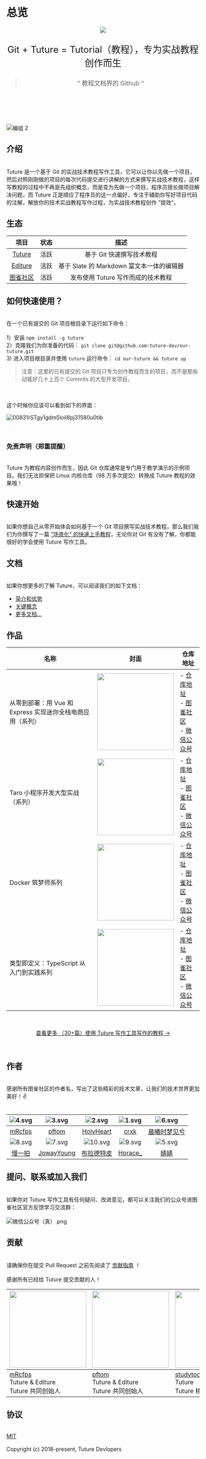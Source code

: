 # 总览

<p align="center"><img src="https://user-gold-cdn.xitu.io/2020/4/8/171577bb979987bd?w=330&h=400&f=svg&s=3342"/></p>

<p align="center" style="font-size: 24px;">Git + Tuture = Tutorial（教程），专为实战教程创作而生</p>

> <p align="center" style="font-size: 16px;">”       教程文档界的 Github     “</p>

<br />

<br /><br />

![编组 2](https://tva1.sinaimg.cn/large/00831rSTgy1gdm6uwl8cij31qt0u0try.jpg)

<a name="9hhWt"></a>

## 介绍

<br />Tuture 是一个基于 Git 的实战技术教程写作工具，它可以让你以先做一个项目，然后对照刚刚做的项目的每次代码提交进行讲解的方式来撰写实战技术教程，这样写教程的过程中不再是先组织概念，而是变为先做一个项目，程序员擅长做项目解决问题，而 Tuture 正是顺应了程序员的这一点偏好，专注于辅助你写好项目代码的注解，解放你的技术实战教程写作过程，为实战技术教程创作 ”提效“。<br />

<a name="cBPxr"></a>

## 生态

|                     **项目**                     | **状态** |                 **描述**                  |
| :----------------------------------------------: | :------: | :---------------------------------------: |
|  [Tuture](https://github.com/tuture-dev/tuture)  |   活跃   |         基于 Git 快速撰写技术教程         |
| [Editure](https://github.com/tuture-dev/editure) |   活跃   | 基于 Slate 的 Markdown 富文本一体的编辑器 |
|  [图雀社区](https://github.com/tuture-dev/hub)   |   活跃   |    发布使用 Tuture 写作而成的技术教程     |

<a name="PUOxn"></a>

## 如何快速使用？

<br />在一个已有提交的 Git 项目根目录下运行如下命令：<br />
<br />1）安装 `npm install -g tuture`<br />2）克隆我们为你准备的代码： `git clone git@github.com:tuture-dev/our-tuture.git` <br />3) 进入项目根目录并使用 `tuture` 运行命令： `cd our-tuture && tuture up` <br />

> 注意：这里的已有提交的 Git 项目只专为创作教程而生的项目，而不是那些动辄好几十上百个 Commits 的大型开发项目。

<br />
<br />这个时候你应该可以看到如下的界面：<br />

![00831rSTgy1gdm5loil8pj31580u0tib](https://tva1.sinaimg.cn/large/00831rSTgy1gdm6wsd2hfj31580u0tc1.jpg)

<br />

<a name="DXOfd"></a>

### 免责声明（郑重提醒）

<br />Tuture 为教程内容创作而生，因此 Git 仓库通常是专门用于教学演示的示例项目。我们无法担保把 Linux 内核仓库（98 万多次提交）转换成 Tuture 教程的效果哦！<br />

<a name="vRHOy"></a>

## 快速开始

<br />如果你想自己从零开始体会如何基于一个 Git 项目撰写实战技术教程，那么我们我们为你撰写了一篇 [”场景化“ 的快速上手教程](https://www.yuque.com/tuture/product-manuals)，无论你对 Git 有没有了解，你都能很好的学会使用 Tuture 写作工具。<br />

<a name="XFpXt"></a>

## 文档

<br />如果你想更多的了解 Tuture，可以阅读我们的如下文档：<br />

- [简介和优势](https://www.yuque.com/tuture/product-manuals/overview)
- [关键概念](https://www.yuque.com/tuture/product-manuals/concepts)
- [更多文档...](https://www.yuque.com/tuture/product-manuals)

<a name="trCZb"></a>

## 作品

| 名称                                                       | 封面                                                                                        | 仓库地址                                                                                                                                                                                                   |
| ---------------------------------------------------------- | ------------------------------------------------------------------------------------------- | ---------------------------------------------------------------------------------------------------------------------------------------------------------------------------------------------------------- |
| 从零到部署：用 Vue 和 Express 实现迷你全栈电商应用（系列） | <img width="200" src="https://tva1.sinaimg.cn/large/00831rSTgy1gdmdz6q1hjj309g048t9r.jpg"/> | - [仓库地址](https://github.com/tuture-dev/vue-online-shop-frontend)<br />- [图雀社区](https://tuture.co/2019/10/17/0b662ce/)<br />- [微信公众号](https://mp.weixin.qq.com/s/1YdC9mY3JTqxSuJ9G4l1Qw)<br /> |
| Taro 小程序开发大型实战（系列）                            | <img width="200" src="https://tva1.sinaimg.cn/large/00831rSTgy1gdme080rr4j30ao04mmyg.jpg"/> | - [仓库地址](https://github.com/tuture-dev/ultra-club)<br />- [图雀社区](https://tuture.co/2019/12/26/34a473b/)<br />- [微信公众号](https://mp.weixin.qq.com/s/KtnhfEx-cq1V-TDV67V-Qg) <br />              |
| Docker 筑梦师系列                                          | <img width="200" src="https://tva1.sinaimg.cn/large/00831rSTgy1gdme151sflj30as04uta5.jpg"/> | - [仓库地址](https://github.com/tuture-dev/docker-dream)<br />- [图雀社区](https://tuture.co/2020/01/01/442cc8d/)<br />- [微信公众号](https://mp.weixin.qq.com/s/GmkMFd0frqBNZN0u4sy8Ow)<br />             |
| 类型即定义：TypeScript 从入门到实践系列                    | <img width="200" src="https://tva1.sinaimg.cn/large/00831rSTgy1gdme83j3apj30aq04qabx.jpg"/> | - [仓库地址](https://github.com/tuture-dev/typescript-tea)<br />- [图雀社区](https://tuture.co/2020/04/06/C_ao1Yv/) <br />- [微信公众号](https://mp.weixin.qq.com/s/u230EnsNh-WMSC07FSi2wg)<br />          |

<br />

<p align="center"><a href="https://tuture.co/">查看更多 （30+篇）使用 Tuture 写作工具写作的教程 →</a></p>

<br />

<a name="HA2Gq"></a>

## 作者

<br />感谢所有图雀社区的作者名，写出了这些精彩的技术文章，让我们的技术世界更加美好！✌️<br />
<br />

|           ![4.svg](https://user-gold-cdn.xitu.io/2020/4/8/171577bbb918aa78?w=60&h=60&f=svg&s=492835)           | ![3.svg](https://user-gold-cdn.xitu.io/2020/4/8/171577bbdff59747?w=60&h=60&f=svg&s=534459) | ![2.svg](https://user-gold-cdn.xitu.io/2020/4/8/171577bbe1b9897e?w=60&h=60&f=svg&s=1104039) | ![1.svg](https://user-gold-cdn.xitu.io/2020/4/8/171577bbe7b239e0?w=60&h=60&f=svg&s=371524) | ![6.svg](https://user-gold-cdn.xitu.io/2020/4/8/171577bbfa9b7eb6?w=60&h=60&f=svg&s=365355) |
| :------------------------------------------------------------------------------------------------------------: | :----------------------------------------------------------------------------------------: | :-----------------------------------------------------------------------------------------: | :----------------------------------------------------------------------------------------: | :----------------------------------------------------------------------------------------: |
|                                      [mRcfps](https://github.com/mRcfps)                                       |                             [pftom](https://github.com/pftom)                              |                          [HolyHeart](https://github.com/HolyHeart)                          |                              [crxk](https://github.com/crxk)                               |              [晨曦时梦见兮](https://juejin.im/user/5b13f11d5188257da1245183)               |
|           ![8.svg](https://user-gold-cdn.xitu.io/2020/4/8/171577bbf9d5493a?w=60&h=60&f=svg&s=513047)           | ![7.svg](https://user-gold-cdn.xitu.io/2020/4/8/171577bc1aa37cf9?w=60&h=60&f=svg&s=453059) | ![10.svg](https://user-gold-cdn.xitu.io/2020/4/8/171577bc247bb547?w=60&h=60&f=svg&s=774349) | ![9.svg](https://user-gold-cdn.xitu.io/2020/4/8/171577bc260df131?w=60&h=60&f=svg&s=394291) | ![5.svg](https://user-gold-cdn.xitu.io/2020/4/8/171577bc27105173?w=60&h=60&f=svg&s=443283) |
| [慢一拍](https://mp.weixin.qq.com/mp/profile_ext?action=home&__biz=MzIzNjYyNjMxNg==&scene=124#wechat_redirect) |               [JowayYoung](https://juejin.im/user/584ec3a661ff4b006cd6383e)                |                        [布拉德特皮](https://github.com/SephirothKid)                        |                               [Horace\_](http://ihorace.cn/)                               |                                [婧婧](https://jinghao.xyz/)                                |

<a name="HrBeL"></a>

## 提问、联系或加入我们

<br />如果你对 Tuture 写作工具有任何疑问、改进意见，都可以关注我们的公众号进图雀社区官方反馈学习交流群：<br />
<br />![微信公众号（真）.png](https://user-gold-cdn.xitu.io/2020/4/8/171577bc36f04df9?w=900&h=500&f=png&s=138401)<br />

<a name="pWuKI"></a>

## 贡献

<br />请确保你在提交 Pull Request 之前先阅读了 [贡献指南](https://www.yuque.com/tuture/mtnpg1/xxxx) ！<br />
<br />感谢所有已经给 Tuture 提交贡献的人！<br />

| <img style="width: 200px;" src="https://tva1.sinaimg.cn/large/00831rSTgy1gdm6rv9wx5j308o08odhc.jpg" /> | <img style="width: 200px;"  src="https://tva1.sinaimg.cn/large/00831rSTgy1gdm6scg251j308o08oq58.jpg"/> | <img style="width: 200px;" src="https://tva1.sinaimg.cn/large/00831rSTgy1gdm6soy5jhj308o08omyb.jpg"/> | <img style="width: 200px" src="https://tva1.sinaimg.cn/large/00831rSTgy1gdm6tje8qtj308o08o781.jpg" /> |
| ------------------------------------------------------------------------------------------------------ | ------------------------------------------------------------------------------------------------------ | ----------------------------------------------------------------------------------------------------- | ----------------------------------------------------------------------------------------------------- |
| [mRcfps](https://github.com/mRcfps)<br />Tuture & Editure <br />Tuture 共同创始人                      | [pftom](https://github.com/pftom)<br />Tuture & Editure<br />Tuture 共同创始人                         | [studytoohard](https://github.com/studytoohard)<br />Tuture<br />Tuture 核心贡献者                    | [HolyHeart](https://github.com/HolyHeart)<br />Tuture<br />Tuture 核心贡献者                          |

<a name="gu9wh"></a>

## 协议

<br />[MIT](https://github.com/tuture-dev/tuture/blob/master/LICENSE)<br />
<br />Copyright (c) 2018-present, Tuture Devlopers
